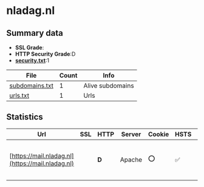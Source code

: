 

# nladag.nl
## Summary data


 - **SSL Grade**:
 - **HTTP Security Grade**:D
 - **[security.txt](https://www.digitaleoverheid.nl/nieuws/standaard-security-txt-nu-verplicht-voor-overheid/)**:1


| File       | Count | Info |
|------------|-------|------|
|[subdomains.txt](/data/nladag.nl/subdomains.txt)|1|Alive subdomains|
|[urls.txt](/data/nladag.nl/urls.txt)|1|Urls|


## Statistics


| Url | SSL | HTTP | Server | Cookie | HSTS | CORS | CTO | CSP | XFO | XXP | RP |FP| Tech |Title |
|--------|-------|-------|------|------|------|------|------|------|------|------|------|------|------|------|
|[https://mail.nladag.nl](https://mail.nladag.nl)| | **D**|Apache|:o: |:white_check_mark: | :warning:| | | :white_check_mark: | :white_check_mark: | :white_check_mark: | |Apache HTTP Server HSTS PHP||


